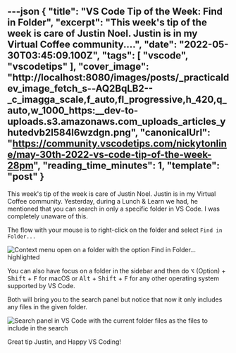 ---json
{
  "title": "VS Code Tip of the Week: Find in Folder",
  "excerpt": "This week's tip of the week is care of Justin Noel. Justin is in my Virtual Coffee community....",
  "date": "2022-05-30T03:45:09.100Z",
  "tags": [
    "vscode",
    "vscodetips"
  ],
  "cover_image": "http://localhost:8080/images/posts/_practicaldev_image_fetch_s--AQ2BqLB2--_c_imagga_scale,f_auto,fl_progressive,h_420,q_auto,w_1000_https:__dev-to-uploads.s3.amazonaws.com_uploads_articles_yhutedvb2l584l6wzdgn.png",
  "canonicalUrl": "https://community.vscodetips.com/nickytonline/may-30th-2022-vs-code-tip-of-the-week-28pm",
  "reading_time_minutes": 1,
  "template": "post"
}
---

This week's tip of the week is care of Justin Noel. Justin is in my Virtual Coffee community. Yesterday, during a Lunch & Learn we had, he mentioned that you can search in only a specific folder in VS Code. I was completely unaware of this.

The flow with your mouse is to right-click on the folder and select `Find in Folder...`

![Context menu open on a folder with the option Find in Folder... highlighted](http://localhost:8080/images/posts/_uploads_articles_wyutoaledg7ltso400wu.png)
 
You can also have focus on a folder in the sidebar and then do <kbd>⌥</kbd> (Option) + <kbd>Shift</kbd> + <kbd>F</kbd> for macOS or <kbd>Alt</kbd> + <kbd>Shift</kbd> + <kbd>F</kbd> for any other operating system supported by VS Code.

Both will bring you to the search panel but notice that now it only includes any files in the given folder.

![Search panel in VS Code with the current folder files as the files to include in the search](http://localhost:8080/images/posts/_uploads_articles_8ii1gdnhq6v55ef7qm9q.png)

Great tip Justin, and Happy VS Coding!
